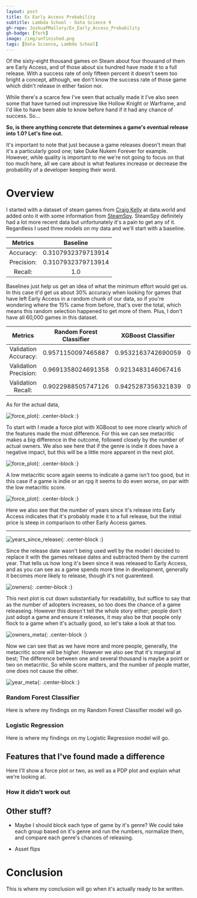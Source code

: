 ```yaml
---
layout: post
title: Ex Early Access Probability
subtitle: Lambda School - Data Science 9
gh-repo: JoshuaPMallory/Ex_Early_Access_Probability
gh-badge: [fork]
image: /img/unfinished.png
tags: [Data Science, Lambda School]
---
```


Of the sixty-eight thousand games on Steam about four thousand of them are Early Access, and of those about six hundred have made it to a full release. With a success rate of only fifteen percent it doesn't seem too bright a concept, although, we don't know the success rate of those game which didn't release in either fasion nor.

While there's a scarce few I've seen that actually made it I've also seen some that have turned out impressive like Hollow Knight or Warframe, and I'd like to have been able to know before hand if it had any chance of success. So...

**So, is there anything concrete that determines a game's eventual release into 1.0? Let's fine out.**

It's important to note that just because a game releases doesn't mean that it's a particularly good one; take Duke Nukem Forever for example. However, while quality is important to me we're not going to focus on that too much here, all we care about is what features increase or decrease the probability of a developer keeping their word.


# Overview
I started with a dataset of steam games from [Craig Kelly](https://data.world/craigkelly/steam-game-data) at data.world and added onto it with some information from [SteamSpy](https://steamspy.com/about). SteamSpy definitely had a lot more recent data but unfortunately it's a pain to get any of it. Regardless I used three models on my data and we'll start with a baseline.


Metrics|Baseline
:-----:|:----------------------:
Accuracy:|0.3107932379713914
Precision:|0.3107932379713914
Recall:|1.0

Baselines just help us get an idea of what the minimum effort would get us. In this case it'd get us about 30% accuracy when looking for games that have left Early Access in a random chunk of our data, so if you're wondering where the 15% came from before, that's over the total, which means this random selection happened to get more of them. Plus, I don't have all 60,000 games in this dataset.


Metrics|Random Forest Classifier|XGBoost Classifier|Logistic Regression
:-----:|:----------------------:|:----------------:|:-----------------:
Validation Accuracy:|0.9571150097465887|0.9532163742690059|0.8830409356725146
Validation Precision:|0.9691358024691358|0.9213483146067416|0.88
Validation Recall:|0.9022988505747126|0.9425287356321839|0.7586206896551724

As for the actual data, 

![force_plot](/img/row_0_force_plot.png){: .center-block :}

To start with I made a force plot with XGBoost to see more clearly which of the features made the most difference. For this we can see metacritic makes a big difference in the outcome, followed closely by the number of actual owners. We also see here that if the genre is indie it does have a negative impact, but this will be a little more apparent in the next plot.

![force_plot](/img/row_2_force_plot.png){: .center-block :}

A low metacritic score again seems to indicate a game isn't too good, but in this case if a game is indie or an rpg it seems to do even worse, on par with the low metacritic score. 

![force_plot](/img/row_600_force_plot.png.PNG){: .center-block :}

Here we also see that the number of years since it's release into Early Access indicates that it's probably made it to a full release, but the initial price is steep in comparison to other Early Access games.

[comment]: # (I might still try to use https://steam.internet.byu.edu/ too, since it claims to use all of Steam's game data.)

---

![years_since_release](/img/pdp_isolate_years_since_release.png){: .center-block :}

Since the release date wasn't being used well by the model I decided to replace it with the games release dates and subtracted them by the current year. That tells us how long it's been since it was released to Early Access, and as you can see as a game spends more time in development, generally it becomes more likely to release, though it's not guarenteed.


[comment]: # (Talk about other features I've engineered, if any, and show how well they did.)

![owners](/img/pdp_isolate_owners.png){: .center-block :}

This next plot is cut down substantially for readability, but suffice to say that as the number of adopters increases, so too does the chance of a game releaseing. However this doesn't tell the whole story either; people don't just adopt a game and ensure it releases, it may also be that people only flock to a game when it's actually good, so let's take a look at that too.

![owners_meta](/img/pdp_interact_owners_meta.png){: .center-block :}

Now we can see that as we have more and more people, generally, the metacritic score will be higher. However we also see that it's marginal at best; The difference between one and several thousand is maybe a point or two on metacritic. So while score matters, and the number of people matter, one does not cause the other.


![year_meta](/img/pdp_interact_year_meta.png){: .center-block :}









### Random Forest Classifier
Here is where my findings on my Random Forest Classifier model will go.


### Logistic Regression
Here is where my findings on my Logistic Regression model will go.


## Features that I've found made a difference
Here I'll show a force plot or two, as well as a PDP plot and explain what we're looking at.





### How it didn't work out






## Other stuff?
- Maybe I should block each type of game by it's genre?
We could take each group based on it's genre and run the numbers, normalize them, and compare each genre's chances of releasing.

- Asset flips


# Conclusion
This is where my conclusion will go when it's actually ready to be written.
